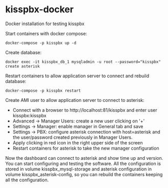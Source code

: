 # kisspbx-docker
Docker installation for testing kisspbx 

Start containers with docker compose:
```
docker-compose -p kisspbx up -d
```

Create database:
```
docker exec -it kisspbx_db_1 mysqladmin -u root --password="kisspbx" create asterisk
```

Restart containers to allow application server to connect and rebuild database:
```
docker-compose -p kisspbx restart
```

Create AMI user to allow application server to connect to asterisk:

* Connect with a browser to http://localhost:81/kisspbx and enter user kisspbx:kisspbx
* Advanced -> Manager Users: create a new user clicking on '+'
* Settings -> Manager: enable manager in General tab and save
* Settings -> PBX: configure asterisk connection with host=asterisk and the user/password created previously in Manager Users.
* Apply clicking in red icon in the right upper side of the screen
* Restart containers for asterisk to take the new manager configuration

Now the dashboard can connect to asterisk and show time up and version. You can start configuring and testing the software. All the configuration is stored in volume kisspbx_mysql-storage and asterisk configuration in volume kisspbx_asterisk-config, so you can rebuild the containers keeping all the configuration.
